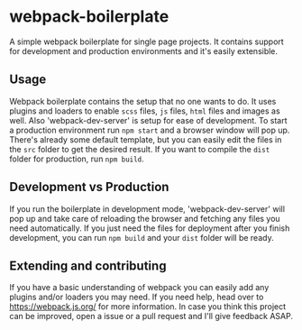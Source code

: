 # webpack-boilerplate
A simple webpack boilerplate for single page projects. It contains support for
development and production environments and it's easily extensible.

## Usage

Webpack boilerplate contains the setup that no one wants to do. It uses plugins
and loaders to enable `scss` files, `js` files, `html` files and images as well.
Also 'webpack-dev-server' is setup for ease of development. To start a production
environment run `npm start` and a browser window will pop up. There's already
some default template, but you can easily edit the files in the `src` folder to
get the desired result. If you want to compile the `dist` folder for production,
run `npm build`.

## Development vs Production

If you run the boilerplate in development mode, 'webpack-dev-server' will pop up
and take care of reloading the browser and fetching any files you need
automatically. If you just need the files for deployment after you finish
development, you can run `npm build` and your `dist` folder will be ready.

## Extending and contributing

If you have a basic understanding of webpack you can easily add any plugins and/or
loaders you may need. If you need help, head over to https://webpack.js.org/ for
more information. In case you think this project can be improved, open a issue
or a pull request and I'll give feedback ASAP.
